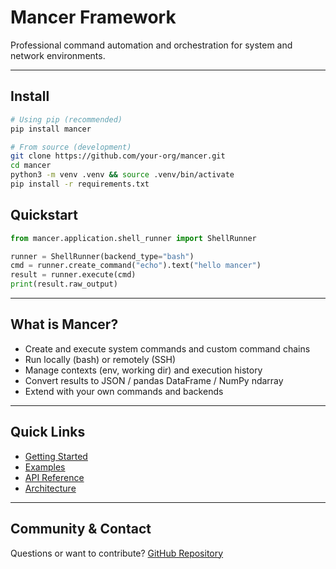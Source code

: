 # Mancer Framework

Professional command automation and orchestration for system and network environments.

---

## Install
```bash
# Using pip (recommended)
pip install mancer

# From source (development)
git clone https://github.com/your-org/mancer.git
cd mancer
python3 -m venv .venv && source .venv/bin/activate
pip install -r requirements.txt
```

## Quickstart
```python
from mancer.application.shell_runner import ShellRunner

runner = ShellRunner(backend_type="bash")
cmd = runner.create_command("echo").text("hello mancer")
result = runner.execute(cmd)
print(result.raw_output)
```

---

## What is Mancer?
- Create and execute system commands and custom command chains
- Run locally (bash) or remotely (SSH)
- Manage contexts (env, working dir) and execution history
- Convert results to JSON / pandas DataFrame / NumPy ndarray
- Extend with your own commands and backends

---

## Quick Links
- [Getting Started](getting-started/installation.md)
- [Examples](user-guide/examples.md)
- [API Reference](api.md)
- [Architecture](architecture/overview.md)

---

## Community & Contact
Questions or want to contribute? [GitHub Repository](https://github.com/your-org/mancer)
